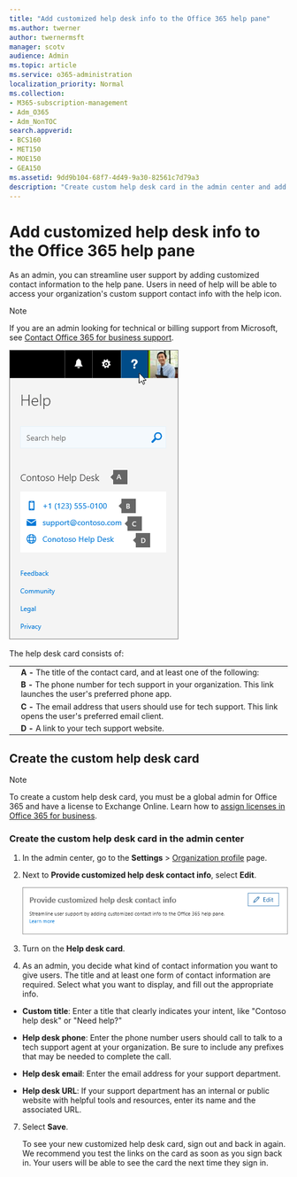 ```yaml
---
title: "Add customized help desk info to the Office 365 help pane"
ms.author: twerner
author: twernermsft
manager: scotv
audience: Admin
ms.topic: article
ms.service: o365-administration
localization_priority: Normal
ms.collection: 
- M365-subscription-management 
- Adm_O365
- Adm_NonTOC
search.appverid:
- BCS160
- MET150
- MOE150
- GEA150
ms.assetid: 9dd9b104-68f7-4d49-9a30-82561c7d79a3
description: "Create custom help desk card in the admin center and add customized support contact info to the help pane."
---
```


# Add customized help desk info to the Office 365 help pane

As an admin, you can streamline user support by adding customized contact information to the help pane. Users in need of help will be able to access your organization's custom support contact info with the help icon.
  
> [!NOTE]
> If you are an admin looking for technical or billing support from Microsoft, see [Contact Office 365 for business support](../contact-support-for-business-products.md). 
  
![Example of an organization's custom support contact info.](../media/5b03f91d-64da-4c55-8ccb-2fb6151cb424.png)
  
The help desk card consists of:
  
|||
|:-----|:-----|
||**A -** The title of the contact card, and at least one of the following:  <br/> |
||**B -** The phone number for tech support in your organization. This link launches the user's preferred phone app.  <br/> |
||**C -** The email address that users should use for tech support. This link opens the user's preferred email client.  <br/> |
||**D -** A link to your tech support website.  <br/> |
   
## Create the custom help desk card
<a name="ReallyDifferent"> </a>

> [!NOTE]
> To create a custom help desk card, you must be a global admin for Office 365 and have a license to Exchange Online. Learn how to [assign licenses in Office 365 for business](../manage/assign-licenses-to-users.md). 
  
### Create the custom help desk card in the admin center
<a name="BKMK_HelpDeskPreview"> </a>

1. In the admin center, go to the **Settings** > <a href="https://go.microsoft.com/fwlink/p/?linkid=2067339" target="_blank">Organization profile</a> page.
  
4. Next to **Provide customized help desk contact info**, select **Edit**.
    
    ![Edit option next to 'Provide customized help desk contact info'](../media/19d5ebc2-6ff8-4a76-8b3b-4a500f633666.png)
  
5. Turn on the **Help desk card**.
    
6. As an admin, you decide what kind of contact information you want to give users. The title and at least one form of contact information are required. Select what you want to display, and fill out the appropriate info.
    
  - **Custom title**: Enter a title that clearly indicates your intent, like "Contoso help desk" or "Need help?"
    
  - **Help desk phone**: Enter the phone number users should call to talk to a tech support agent at your organization. Be sure to include any prefixes that may be needed to complete the call.
    
  - **Help desk email**: Enter the email address for your support department.
    
  - **Help desk URL**: If your support department has an internal or public website with helpful tools and resources, enter its name and the associated URL.
    
7. Select **Save**.
    
    To see your new customized help desk card, sign out and back in again. We recommend you test the links on the card as soon as you sign back in. Your users will be able to see the card the next time they sign in.
    

